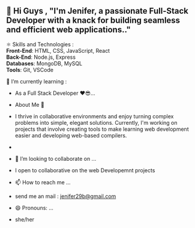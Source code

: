  👋 Hi Guys , 
   "I'm Jenifer, a passionate Full-Stack Developer with a knack for building seamless and efficient web applications.."
-
  ⚛️ Skills  and Technologies : </br>
  **Front-End**: HTML, CSS, JavaScript, React  </br>
  **Back-End**: Node.js, Express   </br>
  **Databases**: MongoDB, MySQL  </br>
  **Tools**: Git, VSCode     </br>

 🌱 I’m currently learning :
- As a Full Stack Developer ❤😎...

- About Me 👩
- I thrive in collaborative environments and enjoy turning complex problems into simple, elegant solutions. Currently, I'm working on projects that involve creating tools to make learning web development easier and developing web-based compilers. 
- 
- 💞️ I’m looking to collaborate on ...
-   I open to collaborative on the web Developemnt projects
       
- 📫 How to reach me ...
-   send me an mail : jenifer29b@gmail.com
- 😄 Pronouns: ...
- she/her


